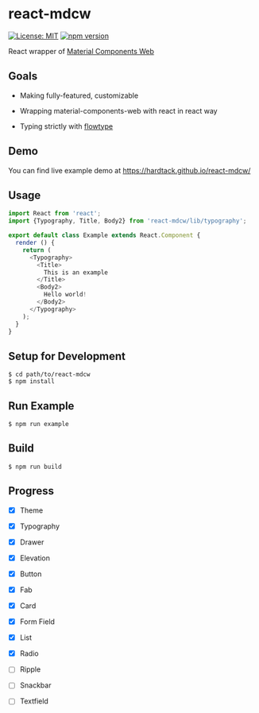 react-mdcw
==========

[![License: MIT](https://img.shields.io/github/license/mashape/apistatus.svg)](https://opensource.org/licenses/MIT)
[![npm version](https://badge.fury.io/js/react-mdcw.svg)](https://badge.fury.io/js/react-mdcw)


React wrapper of [Material Components Web](
https://github.com/material-components/material-components-web)

Goals
-----

*  Making fully-featured, customizable

*  Wrapping material-components-web with react in react way

*  Typing strictly with [flowtype](https://flowtype.org)

Demo
----

You can find live example demo at https://hardtack.github.io/react-mdcw/

Usage
-----

``` javascript
import React from 'react';
import {Typography, Title, Body2} from 'react-mdcw/lib/typography';

export default class Example extends React.Component {
  render () {
    return (
      <Typography>
        <Title>
          This is an example
        </Title>
        <Body2>
          Hello world!
        </Body2>
      </Typography>
    );
  }
}
```

Setup for Development
---------------------

``` shell
$ cd path/to/react-mdcw
$ npm install
```

Run Example
-----------

``` shell
$ npm run example
```

Build
-----

``` shell
$ npm run build
```

Progress
--------

- [x] Theme

- [x] Typography

- [x] Drawer

- [x] Elevation

- [x] Button

- [x] Fab

- [x] Card

- [x] Form Field

- [x] List

- [x] Radio

- [ ] Ripple

- [ ] Snackbar

- [ ] Textfield
